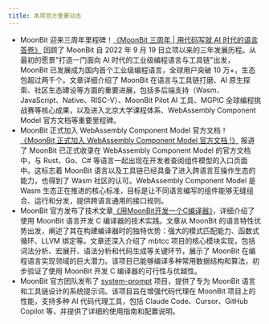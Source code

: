 ```yaml
---
title: 本周官方重要动态
---
```


- MoonBit 迎来三周年里程碑！[《MoonBit 三周年 | 用代码写就 AI 时代的语言答卷》](https://mp.weixin.qq.com/s/ArFzEoPBLOOdZcReLy-iQA) 回顾了 MoonBit 自 2022 年 9 月 19 日立项以来的三年发展历程。从最初的愿景"打造一门面向 AI 时代的工业级编程语言与工具链"出发，MoonBit 已发展成为国内首个工业级编程语言，全球用户突破 10 万+，生态包超过两千个。文章详细介绍了 MoonBit 在语言与工具链打磨、AI 原生探索、社区生态建设等方面的重要进展，包括多后端支持（Wasm、JavaScript、Native、RISC-V）、MoonBit Pilot AI 工具、MGPIC 全球编程挑战赛等核心成果，以及进入北京大学课程体系、WebAssembly Component Model 官方文档等重要里程碑。
- MoonBit 正式加入 WebAssembly Component Model 官方文档！[《MoonBit 正式加入 WebAssembly Component Model 官方文档 !》](https://mp.weixin.qq.com/s/iyno8EkwY9o6dRMp8OXEvw) 报道了 MoonBit 已正式收录在 WebAssembly Component Model 的官方文档中，与 Rust、Go、C# 等语言一起出现在开发者查阅组件模型的入口页面中。这标志着 MoonBit 语言以及工具链已经具备了进入跨语言互操作生态的能力，也得到了 Wasm 社区的认可。WebAssembly Component Model 是 Wasm 生态正在推进的核心标准，目标是让不同语言编写的组件能够无缝组合、运行和分发，提供跨语言通用的接口规则。
- MoonBit 官方发布了技术文章[《用MoonBit开发一个C编译器》](https://mp.weixin.qq.com/s/SYDueYHHcuopy4-g3XQuXw)，详细介绍了使用 MoonBit 语言开发 C 编译器的技术实践。文章从 MoonBit 的语言特性优势出发，阐述了其在构建编译器时的独特优势：强大的模式匹配能力、函数式循环、LLVM 绑定等。文章还深入介绍了 mbtcc 项目的核心模块实现，包括词法分析、宏展开、语法分析和代码生成等关键环节，展示了 MoonBit 在编程语言实现领域的巨大潜力。该项目已能够编译多种常用数据结构和算法，初步验证了使用 MoonBit 开发 C 编译器的可行性与优越性。
- MoonBit 官方团队发布了 [system-prompt](https://github.com/moonbitlang/system-prompt) 项目，提供了专为 MoonBit 语言和工具链设计的系统提示词。该项目旨在增强代码代理在 MoonBit 项目上的性能，支持多种 AI 代码代理工具，包括 Claude Code、Cursor、GitHub Copilot 等，并提供了详细的使用指南和配置说明。

